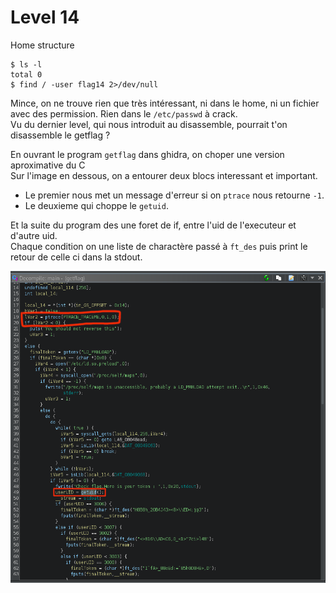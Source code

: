 # Level 14

Home structure
```
$ ls -l
total 0
$ find / -user flag14 2>/dev/null
```
Mince, on ne trouve rien que très intéressant, ni dans le home, ni un fichier avec des permission. Rien dans le `/etc/passwd` à crack. <br/>
Vu du dernier level, qui nous introduit au disassemble, pourrait t'on disassemble le getflag ?

En ouvrant le program `getflag` dans ghidra, on choper une version aproximative du C<br/>
Sur l'image en dessous, on a entourer deux blocs interessant et important.
- Le premier nous met un message d'erreur si on `ptrace` nous retourne `-1`.
- Le deuxieme qui choppe le `getuid`.

Et la suite du program des une foret de if, entre l'uid de l'executeur et d'autre uid.<br/>
Chaque condition on une liste de charactère passé à `ft_des` puis print le retour de celle ci dans la stdout.

![Decompile version of getflag executable in ghidra](./getflag_ghidra.png)

